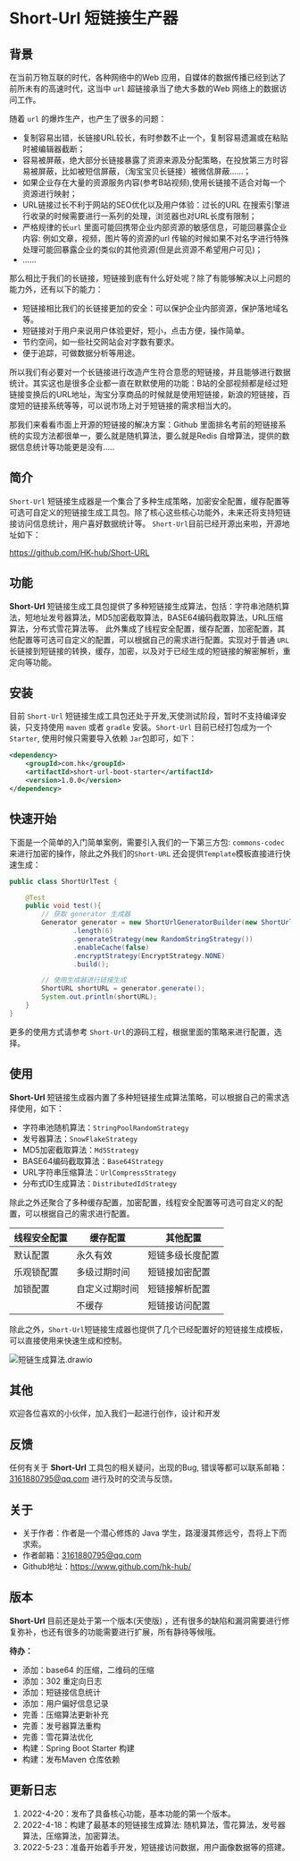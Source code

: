 # Short-Url 短链接生产器
## 背景
  在当前万物互联的时代，各种网络中的Web 应用，自媒体的数据传播已经到达了前所未有的高速时代，这当中 `url` 超链接承当了绝大多数的Web 网络上的数据访问工作。

随着 `url` 的爆炸生产，也产生了很多的问题：
- 复制容易出错，长链接URL较长，有时参数不止一个，复制容易遗漏或在粘贴时被编辑器截断；
- 容易被屏蔽，绝大部分长链接暴露了资源来源及分配策略，在投放第三方时容易被屏蔽，比如被短信屏蔽，（淘宝宝贝长链接）被微信屏蔽......；
- 如果企业存在大量的资源服务内容(参考B站视频),使用长链接不适合对每一个资源进行映射；
- URL链接过长不利于网站的SEO优化以及用户体验：过长的URL 在搜索引擎进行收录的时候需要进行一系列的处理，浏览器也对URL长度有限制；
- 严格规律的长`url` 里面可能回携带企业内部资源的敏感信息，可能回暴露企业内容: 例如文章，视频，图片等的资源的url 传输的时候如果不对名字进行特殊处理可能回暴露企业的类似的其他资源(但是此资源不希望用户可见)；
- ......

那么相比于我们的长链接，短链接到底有什么好处呢？除了有能够解决以上问题的能力外，还有以下的能力：
- 短链接相比我们的长链接更加的安全：可以保护企业内部资源，保护落地域名等。
- 短链接对于用户来说用户体验更好，短小，点击方便，操作简单。
- 节约空间，如一些社交网站会对字数有要求。
- 便于追踪，可做数据分析等用途。

所以我们有必要对一个长链接进行改造产生符合意愿的短链接，并且能够进行数据统计。其实这也是很多企业都一直在默默使用的功能：B站的全部视频都是经过短链接变换后的URL地址，淘宝分享商品的时候就是使用短链接，新浪的短链接，百度短的链接系统等等，可以说市场上对于短链接的需求相当大的。

那我们来看看市面上开源的短链接的解决方案：Github 里面排名考前的短链接系统的实现方法都很单一，要么就是随机算法，要么就是Redis 自增算法，提供的数据信息统计等功能更是没有.....

## 简介

`Short-Url` 短链接生成器是一个集合了多种生成策略，加密安全配置，缓存配置等可选可自定义的短链接生成工具包。除了核心这些核心功能外，未来还将支持短链接访问信息统计，用户喜好数据统计等。
`Short-Url`目前已经开源出来啦，开源地址如下：

https://github.com/HK-hub/Short-URL
## 功能

**Short-Url** 短链接生成工具包提供了多种短链接生成算法，包括：字符串池随机算法，短地址发号器算法，MD5加密截取算法，BASE64编码截取算法，URL压缩算法，分布式雪花算法等。
		此外集成了线程安全配置，缓存配置，加密配置，其他配置等可选可自定义的配置，可以根据自己的需求进行配置。实现对于普通 `URL` 长链接到短链接的转换，缓存，加密，以及对于已经生成的短链接的解密解析，重定向等功能。

## 安装

目前 `Short-Url` 短链接生成工具包还处于开发,天使测试阶段，暂时不支持编译安装，只支持使用 `maven` 或者 `gradle` 安装。`Short-Url` 目前已经打包成为一个 `Starter`, 使用时候只需要导入依赖 `Jar`包即可，如下：

```xml
<dependency>
    <groupId>com.hk</groupId>
    <artifactId>short-url-boot-starter</artifactId>
    <version>1.0.0</version>
</dependency>
```

## 快速开始
下面是一个简单的入门简单案例，需要引入我们的一下第三方包: `commons-codec` 来进行加密的操作，除此之外我们的`Short-URL` 还会提供`Template`模板直接进行快速生成：
```java
public class ShortUrlTest {

    @Test
    public void test(){
        // 获取 generator 生成器
        Generator generator = new ShortUrlGeneratorBuilder(new ShortUrlExt("https://www.github.com/hk-hub"))
                .length(6)
                .generateStrategy(new RandomStringStrategy())
                .enableCache(false)
                .encryptStrategy(EncryptStrategy.NONE)
                .build();

        // 使用生成器进行链接生成
        ShortURL shortURL = generator.generate();
        System.out.println(shortURL);
    }
}
```
更多的使用方式请参考 `Short-Url`的源码工程，根据里面的策略来进行配置，选择。


## 使用
**Short-Url** 短链接生成器内置了多种短链接生成算法策略，可以根据自己的需求选择使用，如下：
- 字符串池随机算法：`StringPoolRandomStrategy`
- 发号器算法：`SnowFlakeStrategy`
- MD5加密截取算法：`Md5Strategy`
- BASE64编码截取算法：`Base64Strategy`
- URL字符串压缩算法：`UrlCompressStrategy`
- 分布式ID生成算法：`DistributedIdStrategy`

除此之外还聚合了多种缓存配置，加密配置，线程安全配置等可选可自定义的配置，可以根据自己的需求进行配置。


| 线程安全配置   | 缓存配置   | 其他配置   |
| ---- | ---- | ---- |
|   默认配置   | 永久有效   | 短链多级长度配置    |
|   乐观锁配置   | 多级过期时间    | 短链接加密配置    |
|   加锁配置   | 自定义过期时间    | 短链接解析配置    |
|      |不缓存    |  短链接访问配置   |

除此之外，`Short-Url`短链接生成器也提供了几个已经配置好的短链接生成模板，可以直接使用来快速生成和控制。

![短链生成算法.drawio](https://s2.loli.net/2022/04/18/jCYfxiB9grOFtPW.png)

## 其他

欢迎各位喜欢的小伙伴，加入我们一起进行创作，设计和开发

## 反馈

任何有关于 **Short-Url** 工具包的相关疑问，出现的Bug, 错误等都可以联系邮箱：3161880795@qq.com 进行及时的交流与反馈。


## 关于
- 关于作者：作者是一个潜心修炼的 Java 学生，路漫漫其修远兮，吾将上下而求索。
- 作者邮箱：3161880795@qq.com
- Github地址：https://www.github.com/hk-hub/
## 版本
**Short-Url** 目前还是处于第一个版本(天使版) ，还有很多的缺陷和漏洞需要进行修复弥补，也还有很多的功能需要进行扩展，所有静待等候哦。

**待办：**

- 添加：base64 的压缩，二维码的压缩
- 添加：302 重定向日志
- 添加：短链接信息统计
- 添加：用户偏好信息记录
- 完善：压缩算法更新补充
- 完善：发号器算法重构
- 完善：雪花算法优化
- 构建：Spring Boot Starter 构建
- 构建：发布Maven 仓库依赖



## 更新日志

1. 2022-4-20：发布了具备核心功能，基本功能的第一个版本。
2. 2022-4-18：构建了最基本的短链接生成算法: 随机算法，雪花算法，发号器算法，压缩算法，加密算法。
3. 2022-5-23：准备开始着手开发，短链接访问数据，用户画像数据等的搭建。